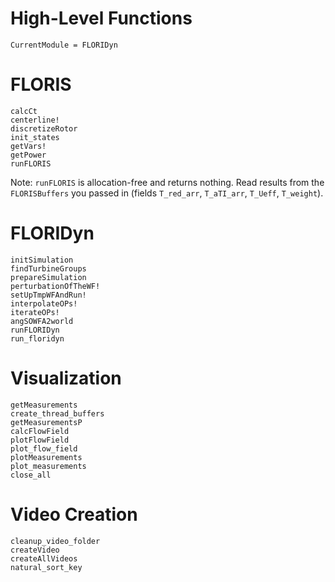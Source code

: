 # High-Level Functions

```@meta
CurrentModule = FLORIDyn
```

# FLORIS
```@docs
calcCt
centerline!
discretizeRotor
init_states
getVars!
getPower
runFLORIS
```

Note: `runFLORIS` is allocation-free and returns nothing. Read results from the
`FLORISBuffers` you passed in (fields `T_red_arr`, `T_aTI_arr`, `T_Ueff`, `T_weight`).

# FLORIDyn
```@docs
initSimulation
findTurbineGroups
prepareSimulation
perturbationOfTheWF!
setUpTmpWFAndRun!
interpolateOPs!
iterateOPs!
angSOWFA2world
runFLORIDyn
run_floridyn
```

# Visualization
```@docs
getMeasurements
create_thread_buffers
getMeasurementsP
calcFlowField
plotFlowField
plot_flow_field
plotMeasurements
plot_measurements
close_all
```

# Video Creation
```@docs
cleanup_video_folder
createVideo
createAllVideos
natural_sort_key
```

